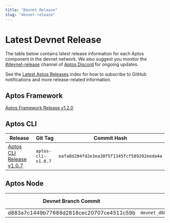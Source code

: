 ```yaml
---
title: "Devnet Release"
slug: "devnet-release"
---
```


# Latest Devnet Release

The table below contains latest release information for each Aptos component in the devnet network. We also suggest you monitor the [#devnet-release](https://discord.com/channels/945856774056083548/956692649430093904) channel of [Aptos Discord](https://discord.gg/aptoslabs) for ongoing updates.

See the [Latest Aptos Releases](./index.md) index for how to subscribe to GitHub notifications and more release-related information.

## Aptos Framework

[Aptos Framework Release v1.2.0](https://github.com/aptos-labs/aptos-core/releases/tag/aptos-framework-v1.2.0)

## Aptos CLI

|Release | Git Tag | Commit Hash|
|---|---|---|
|[Aptos CLI Release v1.0.7](https://github.com/aptos-labs/aptos-core/releases/tag/aptos-cli-v1.0.7)| `aptos-cli-v1.0.7` | `eafa8d284fd2e3ea30f5f1345fcf589202eeda4a` |

## Aptos Node

|Devnet Branch Commit | Docker Image Tag | Docker Image Digest | genesis.blob sha256 | Chain ID|
|---|---|---|---|---|
|d883a7c1449b77688d2818cec20707ce4511c59b| `devnet_d883a7c1449b77688d2818cec20707ce4511c59b` | `sha256:dc06009f046efdf47d4ecd9d69012196c3a41e3e37f89839145714a97a804c01` | `2cca824bcb2094d03d22444a8ba5bc7c33e59b7fbf6b74012827d7f1bd70304f`| 45 |